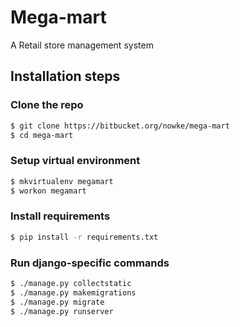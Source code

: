 # Mega-mart #

A Retail store management system

## Installation steps ##

### Clone the repo ###

```sh
$ git clone https://bitbucket.org/nowke/mega-mart
$ cd mega-mart
```
### Setup virtual environment
```sh
$ mkvirtualenv megamart
$ workon megamart
```

### Install requirements
```sh
$ pip install -r requirements.txt
```

### Run django-specific commands
```sh
$ ./manage.py collectstatic
$ ./manage.py makemigrations
$ ./manage.py migrate
$ ./manage.py runserver
```
